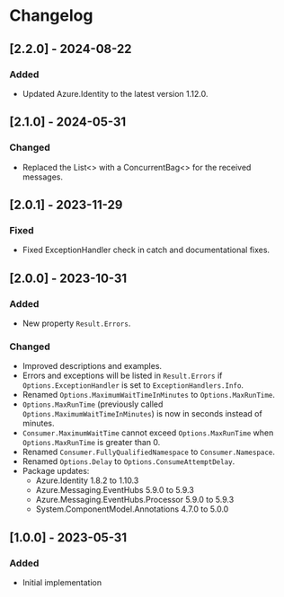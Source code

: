 # Changelog

## [2.2.0] - 2024-08-22
### Added
- Updated Azure.Identity to the latest version 1.12.0.

## [2.1.0] - 2024-05-31
### Changed
- Replaced the List<> with a ConcurrentBag<> for the received messages.

## [2.0.1] - 2023-11-29
### Fixed
- Fixed ExceptionHandler check in catch and documentational fixes.

## [2.0.0] - 2023-10-31
### Added
- New property `Result.Errors`.
### Changed
- Improved descriptions and examples.
- Errors and exceptions will be listed in `Result.Errors` if `Options.ExceptionHandler` is set to `ExceptionHandlers.Info`.
- Renamed `Options.MaximumWaitTimeInMinutes` to `Options.MaxRunTime`.
- `Options.MaxRunTime` (previously called `Options.MaximumWaitTimeInMinutes`) is now in seconds instead of minutes.
- `Consumer.MaximumWaitTime` cannot exceed `Options.MaxRunTime` when `Options.MaxRunTime` is greater than 0.
- Renamed `Consumer.FullyQualifiedNamespace` to `Consumer.Namespace`.
- Renamed `Options.Delay` to `Options.ConsumeAttemptDelay`.
- Package updates:
	- Azure.Identity 1.8.2 to 1.10.3
	- Azure.Messaging.EventHubs 5.9.0 to 5.9.3
	- Azure.Messaging.EventHubs.Processor 5.9.0 to 5.9.3
	- System.ComponentModel.Annotations 4.7.0 to 5.0.0

## [1.0.0] - 2023-05-31
### Added
- Initial implementation